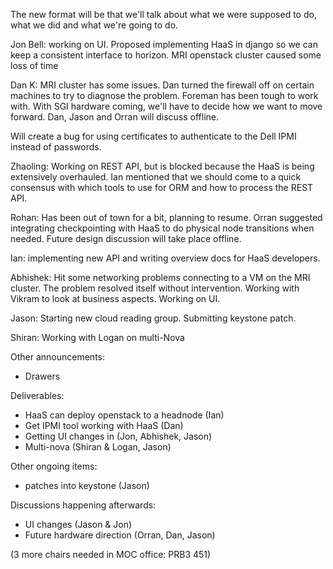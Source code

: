 The new format will be that we'll talk about what we were supposed to do, what we did and what we're going to do.

Jon Bell: working on UI. Proposed implementing HaaS in django so we can keep a consistent interface to horizon. MRI openstack cluster caused some loss of time

Dan K: MRI cluster has some issues. Dan turned the firewall off on certain machines to try to diagnose the problem. Foreman has been tough to work with. With SGI hardware coming, we'll have to decide how we want to move forward. Dan, Jason and Orran will discuss offline.

Will create a bug for using certificates to authenticate to the Dell IPMI instead of passwords.

Zhaoling: Working on REST API, but is blocked because the HaaS is being extensively overhauled. Ian mentioned that we should come to a quick consensus with which tools to use for ORM and how to process the REST API.

Rohan: Has been out of town for a bit, planning to resume. Orran suggested integrating checkpointing with HaaS to do physical node transitions when needed. Future design discussion will take place offline.

Ian: implementing new API and writing overview docs for HaaS developers. 

Abhishek: Hit some networking problems connecting to a VM on the MRI cluster. The problem resolved itself without intervention. Working with Vikram to look at business aspects. Working on UI.

Jason: Starting new cloud reading group. Submitting keystone patch.

Shiran: Working with Logan on multi-Nova 

Other announcements:
* Drawers

Deliverables:
* HaaS can deploy openstack to a headnode (Ian)
* Get IPMI tool working with HaaS (Dan)
* Getting UI changes in (Jon, Abhishek, Jason)
* Multi-nova (Shiran & Logan, Jason)

Other ongoing items:
* patches into keystone (Jason)

Discussions happening afterwards:
* UI changes (Jason & Jon)
* Future hardware direction (Orran, Dan, Jason)

(3 more chairs needed in MOC office: PRB3 451)
